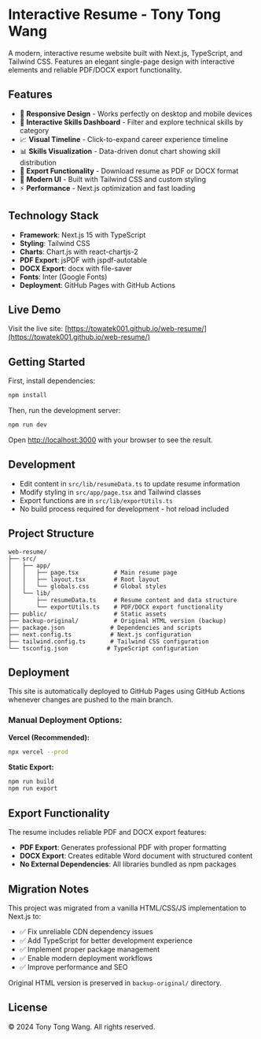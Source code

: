 # Interactive Resume - Tony Tong Wang

A modern, interactive resume website built with Next.js, TypeScript, and Tailwind CSS. Features an elegant single-page design with interactive elements and reliable PDF/DOCX export functionality.

## Features

- 📱 **Responsive Design** - Works perfectly on desktop and mobile devices
- 🎯 **Interactive Skills Dashboard** - Filter and explore technical skills by category
- 📈 **Visual Timeline** - Click-to-expand career experience timeline
- 📊 **Skills Visualization** - Data-driven donut chart showing skill distribution
- 📄 **Export Functionality** - Download resume as PDF or DOCX format
- 🎨 **Modern UI** - Built with Tailwind CSS and custom styling
- ⚡ **Performance** - Next.js optimization and fast loading

## Technology Stack

- **Framework**: Next.js 15 with TypeScript
- **Styling**: Tailwind CSS
- **Charts**: Chart.js with react-chartjs-2
- **PDF Export**: jsPDF with jspdf-autotable
- **DOCX Export**: docx with file-saver
- **Fonts**: Inter (Google Fonts)
- **Deployment**: GitHub Pages with GitHub Actions

## Live Demo

Visit the live site: [https://towatek001.github.io/web-resume/](https://towatek001.github.io/web-resume/)

## Getting Started

First, install dependencies:

```bash
npm install
```

Then, run the development server:

```bash
npm run dev
```

Open [http://localhost:3000](http://localhost:3000) with your browser to see the result.

## Development

- Edit content in `src/lib/resumeData.ts` to update resume information
- Modify styling in `src/app/page.tsx` and Tailwind classes
- Export functions are in `src/lib/exportUtils.ts`
- No build process required for development - hot reload included

## Project Structure

```
web-resume/
├── src/
│   ├── app/
│   │   ├── page.tsx          # Main resume page
│   │   ├── layout.tsx        # Root layout
│   │   └── globals.css       # Global styles
│   └── lib/
│       ├── resumeData.ts     # Resume content and data structure
│       └── exportUtils.ts    # PDF/DOCX export functionality
├── public/                   # Static assets
├── backup-original/          # Original HTML version (backup)
├── package.json             # Dependencies and scripts
├── next.config.ts           # Next.js configuration
├── tailwind.config.ts       # Tailwind CSS configuration
└── tsconfig.json           # TypeScript configuration
```

## Deployment

This site is automatically deployed to GitHub Pages using GitHub Actions whenever changes are pushed to the main branch.

### Manual Deployment Options:

**Vercel (Recommended):**
```bash
npx vercel --prod
```

**Static Export:**
```bash
npm run build
npm run export
```

## Export Functionality

The resume includes reliable PDF and DOCX export features:

- **PDF Export**: Generates professional PDF with proper formatting
- **DOCX Export**: Creates editable Word document with structured content
- **No External Dependencies**: All libraries bundled as npm packages

## Migration Notes

This project was migrated from a vanilla HTML/CSS/JS implementation to Next.js to:
- ✅ Fix unreliable CDN dependency issues
- ✅ Add TypeScript for better development experience  
- ✅ Implement proper package management
- ✅ Enable modern deployment workflows
- ✅ Improve performance and SEO

Original HTML version is preserved in `backup-original/` directory.

## License

© 2024 Tony Tong Wang. All rights reserved.
